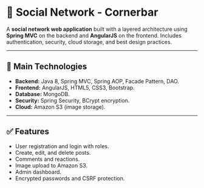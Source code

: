 # 📱 Social Network - Cornerbar

A **social network web application** built with a layered architecture using **Spring MVC** on the backend and **AngularJS** on the frontend. Includes authentication, security, cloud storage, and best design practices.

---

## 🚀 Main Technologies
- **Backend:** Java 8, Spring MVC, Spring AOP, Facade Pattern, DAO.
- **Frontend:** AngularJS, HTML5, CSS3, Bootstrap.
- **Database:** MongoDB.
- **Security:** Spring Security, BCrypt encryption.
- **Cloud:** Amazon S3 (image storage).

---

## ✅ Features
- User registration and login with roles.
- Create, edit, and delete posts.
- Comments and reactions.
- Image upload to Amazon S3.
- Admin dashboard.
- Encrypted passwords and CSRF protection.
